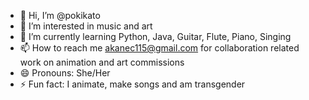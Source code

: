 - 👋 Hi, I’m @pokikato
- 👀 I’m interested in music and art
- 🌱 I’m currently learning Python, Java, Guitar, Flute, Piano, Singing
- 📫 How to reach me akanec115@gmail.com for collaboration related work on animation and art commissions
- 😄 Pronouns: She/Her
- ⚡ Fun fact: I animate, make songs and am transgender

<!---
pokikato/pokikato is a ✨ special ✨ repository because its `README.md` (this file) appears on your GitHub profile.
You can click the Preview link to take a look at your changes.
--->
